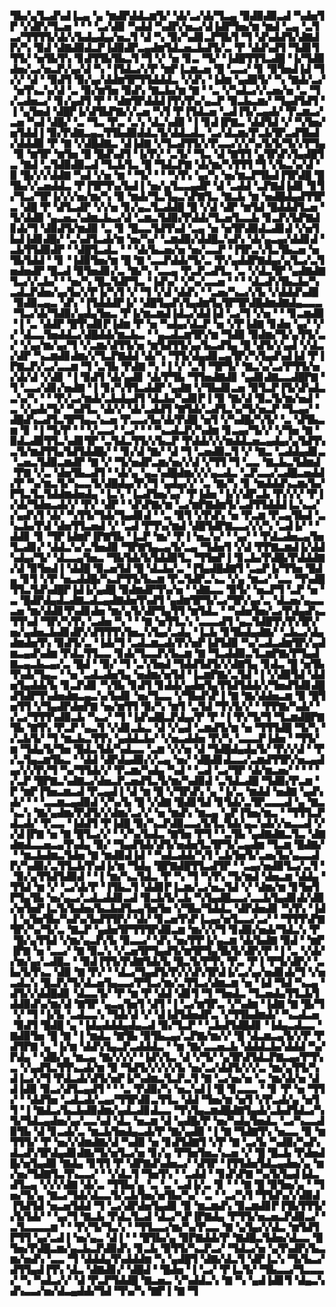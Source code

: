 ▜▙▞▄▜▃▟▚▟▐▃▄▝▄▝▆▟▛▟▟▃▆▜▞▝▟▞▃▞▟▞▜▃▄▝▉▟▉▟▉▃▟▝▚▟▅▜▛▝▞▟▛▞▜▃▅▝▝▝▝▃▞▟▉▝▚▟▟▝▚▟▛▞▅▃▞▟▐▟▛▜▅▞▆▝▆▟▝▃▄▝▃▜▃▞▜▜▜▜▞▟▞▞▙▟▄▟▄▞▅▃▜▝▟▝▚▝▉▞▚▟▊▃▛▜▙▜▝▜▝▟▚▟▟▜▞▟▇▟▛▞▚▝▉▟▝▟▇▟▉▟▃▛▐▟▉▟▛▃▄▟▆▜▟▃▅▃▙▟▜▞▃▝▛▝▟▟▚▟▜▝▜▟▊▜▜▜▞▝▅▜▙▜▚▝▊▟▜▜▙▜▙▃▜▝▜▝▞▝▅▝▊▃▝▜▞▝▐▟█▜▜▜▃▟█▝▐▞▜▟▉▟▅▞▃▞▅▃▛▞▄▞▟▝▚▝▐▜▟▃▞▞▛▝▆▛▐▃▆▃▅▝█▝▃▃▞▝▊▝▉▜▅▟▐▟▝▜▞▞▝▟▝▝▉▟▜▝▉▞▄▞▟▟▆▜▛▜▜▟▟▟▃▝▞▟▚▝▐▟▆▝▄▟▉▜▞▝▚▝▇▟▞▃▞▝▅▜▚▃▚▞▟▝▃▝▉▞▆▜▅▝▉▟▚▝▇▃▙▞▆▝▇▝▝▃▝▞▚▟▃▞▞▃▅▞▅▝▃▝▜▞▃▟▅▃▞▝▊▞▄▟▜▝▛▝▝▟▆▜▛▟▟▟▐▜▚▜▚▞▄▃▛▝▉▃▙▃▆▞▝▜▄▟▜▟▜▝▐▝▄▜▅▟▝▟█▛▐▞▟▜▙▛▇▞▞▃▅▝▚▜▝▛▐▜▟▃▅▝▃▟▐▜▞▃▄▟▞▝▛▃▆▃▞▃▅▝▚▟▝▟█▞▝▃▝▜▃▝▛▃▝▃▚▝▟▃▚▟▉▝▐▝▊▟▐▛▇▃▝▟▟▜▟▝▞▝▚▜▅▞▅▜▟▟▐▝▉▞▛▟▇▃▄▃▜▜▙▟▉▟▟▃▜▞▟▟▃▟▃▝▃▞▟▃▆▞▛▃▙▜▛▃▟▜▙▟▞▟▟▟▉▝▛▝▇▝▞▟█▟▇▃▝▟▐▟▇▝▞▜▃▟▜▜▞▞▛▃▃▞▞▞▚▞▙▜▞▜▞▞▛▜▄▝▉▝▆▜▛▝▆▜▅▝█▝█▟▚▟▜▝▐▞▛▞▝▃▜▞▝▜▃▝▟▝▇▜▜▝▄▜▛▟▚▜▄▟█▜▃▝▇▟▝▃▜▟▉▟▉▃▟▝▜▃▙▜▃▝█▝▜▟▃▛▇▝▟▞▆▞▚▜▜▜▝▜▝▞▙▃▚▞▟▝▉▝█▞▞▞▟▟▇▝▚▟▝▞▅▝▆▝▝▜▞▝▝▝▚▜▚▝▄▞▚▝▅▞▆▃▛▜▙▟▐▜▛▟█▝█▜▙▞▞▃▅▟▟▃▝▛▐▜▛▜▚▞▙▟▐▝▅▞▄▜▃▃▄▟▛▝▟▝▃▟▟▝▃▛▇▟▐▟▊▝▊▜▞▜▃▞▜▛▐▞▞▞▅▞▆▞▚▝▉▝▆▟▞▜▃▜▄▃▚▛▇▜▃▝▇▃▙▝▆▝▅▟█▟▄▟▜▜▛▃▝▟█▝▛▝▟▜▃▟▛▝▞▞▅▝▊▞▄▃▜▃▟▟█▝█▝▞▟▝▟▛▝▆▜▟▝█▟▟▟▜▃▅▝▜▞▟▟▉▝▄▃▅▃▚▟▆▃▙▃▞▟▝▃▆▃▜▟▉▞▛▟▟▞▜▃▅▜▃▃▙▝▊▃▛▞▙▛▇▟▊▟▞▜▝▟▉▟▜▞▆▟▉▝▃▝▊▝█▃▃▜▟▜▚▟▝▃▄▝▅▝▅▜▛▟▉▟▃▟▊▟▝▞▅▜▙▟▐▟▊▟█▞▝▃▚▟▜▃▟▞▆▝▅▞▚▞▝▃▆▟▉▞▟▟█▃▚▟▚▝▟▞▄▃▄▞▟▟▊▟▝▃▙▜▜▟▉▟▛▝▝▟█▜▃▟▃▝▝▝▟▞▙▃▅▞▅▝▅▞▃▃▛▝▐▜▛▃▚▜▃▜▙▃▅▝▅▜▙▜▟▟▝▝▊▝▐▟▉▜▅▞▆▝█▝▇▝▃▃▛▟▟▞▜▞▃▝▛▞▄▟▟▛▇▟▄▞▄▜▃▞▃▜▅▟▅▟▛▝█▃▟▝▉▜▅▟▊▞▃▝▇▞▚▝▃▃▄▝▛▃▛▃▟▜▃▝▃▝▞▟▃▜▛▝▄▟▇▟▇▜▃▞▞▃▙▞▝▝▅▞▚▝█▃▜▟▛▜▃▝▐▟▚▞▝▞▚▞▃▃▅▝▝▝▝▟▃▟▚▜▙▃▙▞▚▃▟▃▛▟▅▞▄▞▙▞▞▛▐▞▚▜▝▞▝▜▝▞▟▝▟▟▚▝▝▃▅▞▚▃▞▞▙▝▞▟▟▟▚▟▉▝▉▟▉▃▄▃▝▟▚▝▐▜▟▟▟▛▐▞▝▟█▜▄▟▚▜▄▟▆▜▄▜▛▜▛▟█▟▆▟▇▟▄▃▃▃▝▜▃▞▟▞▜▟▉▞▄▟▄▜▅▃▝▛▐▞▆▃▆▟▐▟▃▞▟▟▐▟▝▃▞▜▝▞▅▝▝▝▊▃▆▟▉▝▐▝▃▝▟▟▛▝█▜▚▟▊▛▐▟▆▝▛▝▅▝▚▟▄▞▟▃▛▝▅▝▞▛▐▟▇▝▊▟▅▝▄▞▝▞▞▝▟▃▃▜▅▟▟▃▞▟█▟▟▞▆▃▙▃▝▝▄▃▟▃▆▜▛▞▆▝▜▟▉▝▉▟▆▞▜▞▄▜▜▞▃▞▝▞▄▞▆▞▄▞▜▝▞▃▆▞▟▜▜▞▅▝▆▜▟▜▜▞▄▞▙▃▟▜▄▝█▝▟▜▞▞▄▟▝▞▟▃▞▟▛▝▚▃▆▟▊▟▆▞▞▜▃▛▇▟▟▝▟▞▚▝▜▜▞▟▄▟▊▃▄▜▛▞▚▜▄▟▚▟▐▟▝▛▐▛▇▃▛▞▃▞▃▃▆▝▜▝▃▜▙▝▛▟▇▝▚▝▐▝▞▝▃▜▝▜▛▜▞▝▇▃▚▞▃▞▛▜▜▞▅▞▟▞▟▝▞▟▊▝▐▝▉▟▜▝▟▞▄▟▊▝▟▞▛▜▙▝▜▜▅▟▇▟▊▝▄▟▊▟▇▃▃▟█▛▇▝▜▝▃▃▞▟▊▞▅▟▇▝▐▝▊▞▚▜▜▃▟▟▛▝▄▟▇▝▞▜▙▟▊▃▅▝▉▜▃▛▐▜▞▟▚▟▃▃▚▞▚▝▝▝▛▞▃▞▆▟▞▃▙▟▄▟▜▝▟▃▙▞▚▟▊▛▐▝▉▝▇▞▟▝▉▃▜▞▆▞▅▟▝▃▝▞▄▟▞▜▞▝▚▟▜▃▝▟▞▞▝▟▞▃▟▟▜▝▇▜▟▞▃▟▜▃▚▞▜▞▅▃▛▝▜▃▄▞▝▟█▟▚▃▟▜▃▜▛▜▄▃▚▃▅▝▛▃▃▞▙▞▟▞▛▟█▝▅▜▝▞▚▟█▞▚▜▞▝▃▝▟▜▙▃▆▝▊▝▐▝▜▞▛▝▝▝▞▃▃▞▝▃▞▝▝▝▚▃▟▃▛▞▚▟▆▝▊▃▄▞▜▞▞▝▞▜▅▝▇▝▉▟▃▟▉▜▜▃▚▟▊▜▛▝▃▜▟▃▜▜▞▞▙▃▛▝▛▟▟▞▞▞▆▟▟▃▅▃▄▟▄▞▄▜▟▜▚▃▜▞▆▟▜▜▄▜▟▜▟▟█▞▝▝▊▞▟▝▇▞▝▟▝▜▝▃▅▟▉▃▜▝▞▝▇▃▝▃▟▟▄▟▊▃▝▃▅▃▜▟▉▃▆▟▛▝▇▝▞▝▜▞▅▟▛▃▆▞▅▞▞▟▝▞▜▜▝▜▝▃▃▝▇▃▙▃▜▟▆▟▝▛▇▝▞▃▝▟▅▜▙▃▟▜▝▝▟▞▄▝▄▃▚▟█▟▆▞▞▞▄▃▟▃▝▃▛▃▃▞▃▟█▃▅▟▟▞▛▝▚▞▆▃▜▞▚▃▃▜▞▟█▟▄▞▛▞▜▝▄▟▄▞▞▝▃▝▇▞▚▝▊▝▆▟▟▟▚▃▆▞▙▞▛▜▃▜▃▜▟▟▆▟▅▟▄▝▐▃▚▝▐▃▟▜▅▞▄▞▝▛▐▟▅▝▐▞▞▟▛▃▙▝▛▞▞▞▝▛▐▞▟▞▜▟▅▃▟▞▞▝▛▞▝▟▛▝▝▟▚▛▇▞▆▝▃▞▆▛▇▟▆▜▞▃▟▜▜▟▟▟▐▃▚▃▞▞▄▟▚▜▝▟▞▝▚▜▜▞▜▟▞▜▄▟▊▟▝▝▃▝▉▜▝▞▛▟▚▝▅▝▛▃▆▝▛▃▄▜▙▟▝▃▚▃▙▞▛▟▝▟▅▜▜▃▅▟▝▞▝▃▟▝▛▜▚▞▆▟▝▟█▜▟▛▇▃▃▞▞▞▚▝▃▟▐▞▝▝▟▟▊▝▊▝▜▛▐▟▆▛▐▛▇▜▙▝▐▃▛▝▆▞▝▛▐▝▅▃▚▞▝▝▄▞▝▝▛▟▃▟▅▃▄▜▅▜▃▟▊▞▝▟▟▃▚▞▃▜▅▟▉▝▜▛▇▜▄▃▄▜▞▃▄▝▜▟▅▜▝▞▟▝▛▛▇▃▆▟▐▞▟▟▚▟▄▞▜▞▝▟▃▃▄▜▅▃▝▜▙▜▟▞▙▜▟▟▉▜▃▝▜▜▅▛▐▝▊▃▙▞▛▟█▞▛▟▟▟▇▞▟▝▉▜▅▟▐▝▟▟█▝▉▃▅▜▟▝█▝▟▃▙▞▃▝▐▜▄▟█▟▇▜▝▃▄▛▐▞▜▜▅▝█▟▄▝▊▜▝▞▛▝▅▃▟▟█▞▚▃▛▜▜▞▙▃▆▝▛▃▜▟▛▃▚▃▝▞▄▝▆▃▞▝▃▃▝▜▚▟█▜▜▃▜▟▚▟█▛▐▟▐▞▄▟█▝▉▟▆▟▛▜▚▞▅▝▝▟▇▃▃▝▉▜▞▝▅▃▛▜▝▃▛▝▅▝▃▝█▟▛▟▄▟▃▟▇▃▟▃▄▟▇▟▅▜▚▟▜▝▄▟▆▜▛▜▞▃▞▜▛▞▄▞▃▝▟▃▅▞▄▃▃▃▅▝▆▞▟▟▊▜▚▟▊▟▅▝▆▞▄▜▞▟▛▜▄▜▜▝▆▜▟▃▝▝▚▟▅▜▅▞▃▞▛▟▄▟▚▃▜▜▚▟▝▜▛▞▚▜▚▝▃▟▅▝▚▝▝▝▇▝▅▜▜▃▚▝▃▃▃▟▜▝▄▃▜▟█▜▚▜▚▜▛▞▅▞▄▟▅▃▙▟▊▟▛▞▟▜▜▜▚▜▅▃▚▜▄▞▃▟▄▝▐▃▙▝▊▜▙▟▄▟▇▞▝▃▙▃▞▟▄▟▆▟▅▜▚▝▉▟▜▞▃▝▐▟▞▜▝▃▟▃▆▃▟▞▛▞▅▛▐▟▜▟▉▝▚▞▃▟▃▟▆▜▛▞▄▟▆▃▄▟▚▟▆▝▛▟▃▜▜▃▃▝▊▟▞▜▃▃▛▞▙▃▆▝▇▝▜▃▟▟▉▃▜▃▆▛▇▞▛▜▄▟▇▃▄▃▙▃▄▞▃▝█▟▝▝▉▞▝▜▝▃▚▜▅▟▝▜▟▟▜▟▜▞▞▟▇▜▄▝▊▟▃▝█▝▅▜▙▜▚▟▞▜▄▃▝▝▅▝▃▟▃▟▅▜▄▝▅▟▆▞▅▜▟▝▐▃▆▛▇▞▃▜▟▝▐▝▞▟▉▜▟▝▟▟▅▜▄▟▟▞▙▝▊▃▛▟▊▝▚▜▙▝▊▟▜▝▊▟▟▞▄▟▅▜▄▜▜▟▜▟▟▞▞▜▅▟▜▟▊▟█▟▜▟▛▜▚▟▅▟▆▃▄▃▚▞▙▟▊▝▅▞▜▃▃▝▞▜▙▟▚▛▐▝▇▝▇▞▟▟▅▃▆▝▉▝█▜▅▜▜▝▞▜▄▟▛▟▅▛▇▝▅▞▆▜▜▝▉▞▚▝▆▜▝▃▜▟▝▜▚▜▞▞▝▝▛▛▇▞▚▟▞▝▞▃▞▜▜▜▚▟▉▃▙▝▚▃▞▝▜▝▐▟▚▟█▃▛▟▄▞▛▝▛▝▐▝▛▞▜▞▜▝▜▃▆▟█▛▇▜▙▝▇▜▚▝▛▃▛▝▄▃▜▝▞▟▊▃▙▃▝▟▝▞▄▟▝▃▆▟▜▞▆▝▅▝▜▜▜▟█▝▜▞▚▝▞▃▙▜▞▝▜▝▆▃▙▃▜▜▚▝▄▟▟▃▙▞▝▞▅▃▟▟▅▝▛▞▚▝▃▃▃▛▐▟▅▝▝▜▜▞▆▝▜▟▄▜▞▜▅▝█▟▃▜▟▞▚▟▃▃▝▃▆▝▞▞▅▝▟▝▜▟█▟▄▟▄▜▞▝▛▞▞▟▝▝▛▞▃▜▄▃▆▜▙▃▝▝▟▟▝▟▛▟▄▟▉▞▞▃▄▝▅▞▝▟█▟▊▟▃▃▞▃▆▟▜▜▛▞▅▃▄▟▄▞▞▞▛▞▜▝▚▞▜▜▟▞▞▝▛▃▆▞▚▟▄▝▚▟▝▝▃▟▝▃▞▜▛▝▟▞▆▃▅▞▝▝▝▝▞▃▛▝█▛▇▃▚▟▇▃▞▟▅▃▛▃▅▟▜▃▜▞▆▞▚▟▉▟▝▃▜▟▃▟█▝▜▟▉▞▛▃▆▝▛▝▆▛▐▜▅▃▆▃▟▝▛▃▄▟▐▝▟▝▆▝█▝▞▜▛▟▚▝▄▝▐▞▃▝▆▟▟▝▅▟▇▝▄▟▚▟▞▝▝▝▃▃▆▃▄▟▉▟▝▞▚▞▙▝█▝▞▟▇▝█▟▊▜▟▝▊▜▟▞▃▜▛▃▃▃▟▝▄▝▇▃▚▃▚▝▇▞▄▟▆▞▛▟▜▞▞▟▆▞▃▞▞▝▅▝▆▟▚▝▆▃▄▝▄▛▐▜▅▞▆▃▝▝▜▜▜▃▛▟▃▟▞▝▛▃▃▝▐▟▟▜▝▛▐▟█▝▉▞▚▃▛▟▉▃▃▞▙▜▃▜▟▞▄▃▚▟▞▞▅▃▃▟▝▞▞▟▐▛▇▝▅▝▇▝█▜▃▞▞▝▝▞▚▞▙▟▃▝▇▜▅▝▛▜▝▝▃▜▙▝▄▟▇▟▇▃▜▃▝▟▇▟▆▟▃▃▅▃▄▜▚▟▄▝▉▞▝▜▄▟▜▟▞▟▜▞▅▟▅▜▃▜▛▜▞▃▄▟▆▝▜▃▆▝█▟▇▞▝▝▆▃▙▟▆▃▜▟▅▝▇▝▆▟▉▟▐▟▝▝▚▟▃▟▟▞▚▜▝▃▙▜▅▜▞▃▅▞▙▞▄▃▃▟▛▞▚▟▉▞▃▜▜▃▙▜▚▟▐▞▆▝▜▟▄▝█▛▇▟█▜▜▃▟▜▛▝▝▃▄▞▅▟▉▜▃▞▃▜▝▝▉▞▄▜▜▟▜▟▉▟▝▝▐▝▆▞▚▃▜▟▃▝▛▝▚▝▜▝▚▜▚▝▜▞▆▟▝▟▅▃▆▝▟▟▄▝▜▜▟▝▆▝▞▝▃▞▟▞▛▝▐▜▙▃▜▝▟▟▊▛▐▃▆▞▃▞▅▃▜▟▝▞▝▟▆▞▆▝▊▜▅▜▛▜▄▜▙▝▅▞▄▃▞▃▟▃▟▟▊▃▟▝▉▃▙▜▞▃▙▝▚▜▄▟█▃▃▞▃▃▙▜▄▟▊▟▞▟▉▞▅▜▅▛▐▃▜▞▙▟▅▞▙▃▙▟▜▃▄▜▅▜▅▝▞▜▙▞▜▟▟▃▝▟▛▟▅▟▊▝▚▜▚▝▐▟▐▝▄▜▅▜▙▞▚▟▚▞▙▟▜▜▛▞▝▟▞▝▊▃▅▜▚▛▐▃▄▞▅▜▃▃▞▃▞▝▝▜▜▜▚▛▇▜▛▞▚▞▜▞▃▝▇▃▛▝▄▟▅▜▛▜▜▜▛▟▉▃▆▝▆▞▞▞▜▝▊▟▉▞▅▟▞▜▟▃▚▝▛▝█▞▄▜▜▟▝▞▆▞▄▃▛▞▙▝▉▃▃▞▝▟▚▝▅▞▛▛▐▞▄▃▆▝▟▞▙▟▇▝▉▟▝▝▆▛▐▛▇▝▅▝▃▃▞▝▇▝▉▃▚▝▞▃▅▜▛▜▄▟▜▞▆▜▛▜▄▜▙▜▞▟▛▞▛▝▐▝▃▝▞▟▞▞▆▞▄▞▃▟█▃▝▝▉▟▐▜▜▞▛▟▇▜▟▞▙▝█▃▜▞▛▜▚▝▛▃▝▛▐▝▛▜▞▟▛▞▝▃▙▞▙▜▚▃▝▟▉▝▇▝▛▞▝▝▟▃▞▜▄▟▜▞▛▞▞▟▚▜▛▟▐▞▃▞▄▞▅▟▊▟▞▜▝▞▅▃▟▃▚▝█▃▛▞▜▞▟▃▅▜▄▃▃▞▛▜▃▞▆▞▃▜▜▃▞▟▆▃▆▝▅▝▐▟▝▜▟▝▚▃▄▝▟▜▞▞▟▟█▟▊▝▟▃▃▜▞▝▛▝▆▝▛▝▟▟▝▟▊▜▝▜▝▜▅▟▃▝▜▃▅▟▄▜▜▃▙▜▟▟▉▟▚▞▆▞▟▝▇▜▛▝▄▃▄▜▅▜▝▟▜▝▐▝▃▞▆▜▛▃▝▞▚▟▆▝▐▟▇▝▇▝█▞▜▝▞▝▜▝▐▞▙▝▃▟▃▃▚▝▜▟▞▟▝▞▝▟▐▟▜▟▅▟▛▃▝▞▜▜▙▟▆▟▞▝▚▃▟▃▅▝▉▟▜▝█▟█▝▄▝▐▟▄▟▟▟▄▟▄▃▟▝▉▞▜▃▛▝▝▃▙▟▜▟█▟▊▝▐▟▄▃▟▃▃▝▇▟▉▜▅▝█▝▇▝▐▝▆▟▃▝▇▜▙▝▉▜▙▃▄▞▃▛▇▞▆▞▞▝█▝▟▃▆▃▄▜▞▞▛▝▛▟▜▛▇▝▄▝▐▞▆▝▟▟▚▜▄▃▛▃▟▟▟▃▝▝▆▝▇▞▃▃▅▃▙▝▟▟▟▃▙▞▟▟▟▝▚▞▛▟▄▝▝▟█▞▄▝▆▃▄▝▇▞▞▞▞▝▐▟▚▜▃▝▟▝▞▜▞▝▄▜▛▟▜▟▃▛▇▃▄▞▛▜▚▃▝▞▄▟▜▃▜▜▚▃▟▞▆▝▉▝▜▟▜▞▞▞▞▞▙▝▅▞▃▞▟▟▜▞▞▞▃▝▆▞▄▜▜▞▚▟▐▃▞▞▜▝▛▟▃▟▞▟▜▞▅▛▐▞▚▟▆▃▜▃▛▃▜▝▇▝▃▞▅▞▅▝▃▝▆▞▟▞▅▝▟▟▐▟▉▝▉▃▞▟▜▃▄▟▜▝▝▝▃▝▛▟▉▞▚▝▅▃▚▟▐▝█▝▊▃▃▃▝▝▊▝▛▝▅▝▜▜▞▝▝▟▟▜▅▝▃▟▃▟▞▃▄▞▜▜▛▟▊▃▜▜▃▝▟▟▝▜▅▞▆▝▅▜▝▞▛▃▟▞▄▝▅▜▜▝▐▝▇▟▃▞▙▃▙▟▉▟▆▞▄▟▃▟▊▟▃▃▝▜▚▜▄▃▆▟█▟▇▜▄▟▞▃▙▟▜▟▃▞▚▜▞▜▟▃▄▟▅▞▄▞▃▃▚▟▝▟▃▝▅▃▆▝▟▝▄▟█▞▛▝▅▞▚▟▄▜▅▟▃▝▃▞▚▃▃▟▉▜▙▝▟▝▊▃▟▞▃▝▆▃▙▜▅▟▄▃▟▞▛▝▇▞▄▟▉▝▐▝▇▝▜▟▇▜▚▝▅▃▃▝▉▝▆▜▜▜▞▝▛▝▅▞▞▟▆▟▇▞▟▝▚▟▉▝▅▝▊▟▜▟▇▜▝▞▛▝▇▝▃▞▙▝▚▟▉▞▚▟▚▟▃▟▚▜▛▟▄▟▊▟▇▞▜▞▅▜▃▞▅▝▊▞▄▝▛▜▅▜▅▃▚▃▅▝▞▝█▝█▃▙▝▛▟▅▟█▞▅▜▄▟▉▝▇▟▄▝▊▜▜▝▛▝▟▛▇▟▚▟▅▃▞▝▟▜▛▝▐▜▜▟▅▜▟▃▄▟▅▞▄▝▆▞▅▞▜▟▇▜▃▜▚▃▃▞▝▝▞▟▃▜▝▜▅▜▚▝▝▃▟▟▝▝▊▟▚▛▇▝▚▞▙▜▄▟▐▟▃▟▜▃▄▝▞▞▞▟▇▝▟▞▃▝▜▜▙▞▄▝▃▝▃▝▃▟▐▞▃▝▊▝▝▝▇▝█▝▉▜▅▞▄▝▝▜▅▞▜▞▄▝▇▃▞▜▟▞▟▃▃▜▞▃▙▜▅▞▅▜▙▞▚▞▝▃▝▝▃▞▚▜▝▜▜▟▚▞▞▟▉▟▐▜▟▜▟▝▅▃▅▜▟▟▝▜▝▃▞▟▛▟▅▜▄▟▊▝▉▝▆▃▆▟▚▝▉▃▆▟▊▛▐▜▙▜▜▜▞▞▙▜▟▞▝▝▄▞▜▝▇▃▙▝▛▟▃▜▃▟▝▟▃▞▚▛▐▛▇▟▄▝▛▜▜▞▅▃▅▃▛▟▉▃▞▝▃▜▃▃▃▃▆▝▝▝▛▞▜▞▜▃▚▝▝▜▜▃▃▞▆▞▚▞▛▃▃▝▇▝▄▜▄▞▞▟▃▝▆▜▟▜▛▜▜▝▄▞▃▟▐▝▅▞▄▃▝▟▐▝▝▝█▜▙▞▄▝▉▛▇▟▟▞▛▝▇▟█▃▜▟▅▞▟▃▃▝█▜▅▞▛▟█▃▆▞▄▃▙▃▛▟▉▟▚▝▊▃▙▝▉▜▜▞▚▃▛▃▞▝▜▟▃▞▅▝▄▜▚▟▛▞▙▃▆▞▅▟▚▝▃▃▝▜▝▟▟▟▄▜▚▟▟▟▆▝▚▝▄▟█▜▝▟▇▞▟▃▜▝▟▛▐▃▚▝▜▞▙▃▞▟▜▜▄▟▐▜▚▝▟▃▝▟▇▟▊▞▝▟█▟▝▝█▟▅▝▐▝▃▞▝▛▐▃▜▞▝▜▙▃▃▞▜▃▃▃▞▝▚▝▚▟▃▞▞▝▟▝▛▃▛▜▟▟█▝▇▃▅▃▝▞▚▟▟▃▚▝▇▝▚▝▄▟▐▟▊▜▝▟▄▃▚▟▚▃▃▞▅▞▟▃▄▟▟▞▜▟▝▜▚▞▚▝▇▛▐▝▇▝▜
